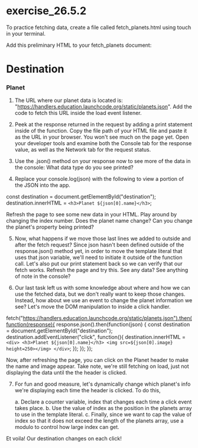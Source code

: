 # exercise_26.5.2

To practice fetching data, create a file called fetch_planets.html using touch in your terminal.

Add this preliminary HTML to your fetch_planets document:

<!DOCTYPE html>
<html>
   <head>
      <title>Fetch Planets</title>
      <script>
         window.addEventListener("load", function(){
            // TODO: fetch planets JSON
         });
      </script>
   </head>
   <body>
      <h1>Destination</h1>
      <div id="destination">
         <h3>Planet</h3>
      </div>
   </body>
</html>


1. The URL where our planet data is located is: "https://handlers.education.launchcode.org/static/planets.json". Add the code to fetch this URL inside the load event listener.

2. Peek at the response returned in the request by adding a print statement inside of the function.
Copy the file path of your HTML file and paste it as the URL in your browser. You won't see much on the page yet. Open your developer tools and examine both the Console tab for the response value, as well as the Network tab for the request status.

3. Use the .json() method on your response now to see more of the data in the console: What data type do you see printed?

4. Replace your console.log(json) with the following to view a portion of the JSON into the app.

  const destination = document.getElementById("destination");
  destination.innerHTML = `<h3>Planet ${json[0].name}</h3>`;

Refresh the page to see some new data in your HTML. Play around by changing the index number. Does the planet name change? Can you change the planet's property being printed?

5. Now, what happens if we move those last lines we added to outside and after the fetch request?
Since json hasn't been defined outside of the response.json() method yet, in order to move the template literal that uses that json variable, we'll need to initiate it outside of the function call. Let's also put our print statement back so we can verify that our fetch works.
Refresh the page and try this. See any data? See anything of note in the console?

6. Our last task left us with some knowledge about where and how we can use the fetched data, but we don't really want to keep those changes. Instead, how about we use an event to change the planet information we see? Let's move the DOM manipulation to inside a click handler.

  fetch("https://handlers.education.launchcode.org/static/planets.json").then(function(response){
     response.json().then(function(json) {
        const destination = document.getElementById("destination");
        destination.addEventListener("click", function(){
           destination.innerHTML = `
              <div>
                 <h3>Planet ${json[0].name}</h3>
                 <img src=${json[0].image} height=250></img>
              </div>
           `;
        });
     });
  });

Now, after refreshing the page, you can click on the Planet header to make the name and image appear. Take note, we're still fetching on load, just not displaying the data until the the header is clicked.

7. For fun and good measure, let's dynamically change which planet's info we're displaying each time the header is clicked. To do this,

    a. Declare a counter variable, index that changes each time a click event takes place.
    b. Use the value of index as the position in the planets array to use in the template literal.
    c. Finally, since we want to cap the value of index so that it does not exceed the length of the planets array, use a modulo to control how large index can get.

Et voila! Our destination changes on each click!

